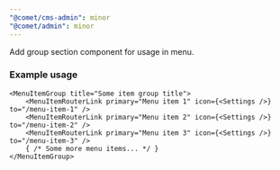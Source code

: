 ```yaml
---
"@comet/cms-admin": minor
"@comet/admin": minor
---
```


Add group section component for usage in menu.

### Example usage
```tsx
<MenuItemGroup title="Some item group title">
    <MenuItemRouterLink primary="Menu item 1" icon={<Settings />} to="/menu-item-1" />
    <MenuItemRouterLink primary="Menu item 2" icon={<Settings />} to="/menu-item-2" />
    <MenuItemRouterLink primary="Menu item 3" icon={<Settings />} to="/menu-item-3" />
    { /* Some more menu items... */ }
</MenuItemGroup>
```